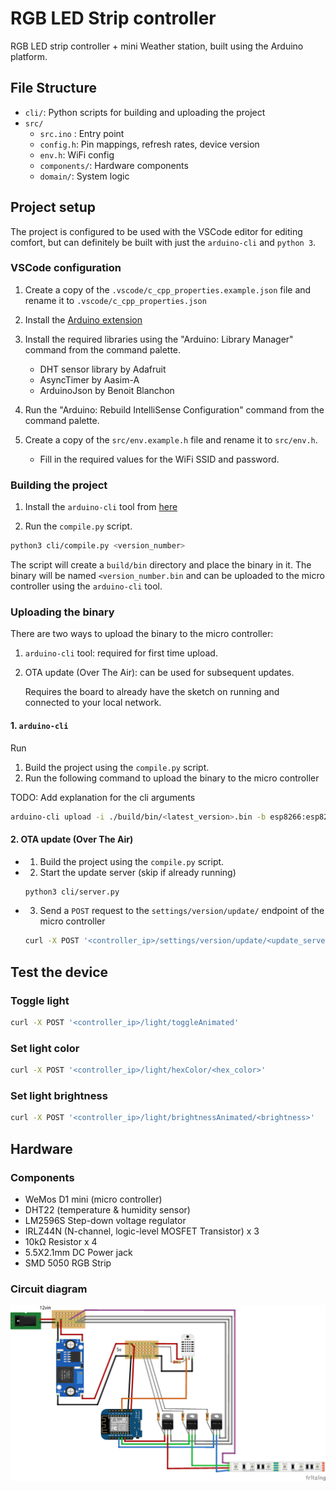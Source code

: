 # RGB LED Strip controller

RGB LED strip controller + mini Weather station, built using the Arduino platform.

## File Structure

- `cli/`: Python scripts for building and uploading the project
- `src/`
  - `src.ino` : Entry point 
  - `config.h`:  Pin mappings, refresh rates, device version
  - `env.h`:  WiFi config
  - `components/`: Hardware components
  - `domain/`: System logic

## Project setup

The project is configured to be used with the VSCode editor for editing comfort, but can definitely be 
built with just the `arduino-cli` and `python 3`. 

### VSCode configuration

1. Create a copy of the `.vscode/c_cpp_properties.example.json` file and rename it to `.vscode/c_cpp_properties.json`

2. Install the [Arduino extension](https://marketplace.visualstudio.com/items?itemName=vsciot-vscode.vscode-arduino)

3. Install the required libraries using the "Arduino: Library Manager" command from the command palette.
    - DHT sensor library by Adafruit
    - AsyncTimer by Aasim-A
    - ArduinoJson by Benoit Blanchon  


4. Run the "Arduino: Rebuild IntelliSense Configuration" command from the command palette. 

5. Create a copy of the `src/env.example.h` file and rename it to `src/env.h`. 
    - Fill in the required values for the WiFi SSID and password.

### Building the project

1. Install the `arduino-cli` tool from [here](https://arduino.github.io/arduino-cli/latest/installation/)

2. Run the `compile.py` script. 

```bash
python3 cli/compile.py <version_number>
```

The script will create a `build/bin` directory and place the binary in it.
The binary will be named `<version_number.bin` and can be uploaded to the micro controller using the `arduino-cli` tool.

### Uploading the binary

There are two ways to upload the binary to the micro controller:

1. `arduino-cli` tool: required for first time upload.
2. OTA update (Over The Air): can be used for subsequent updates.

    Requires the board to already have the sketch on running and connected to your local network.

#### 1. `arduino-cli`

Run

1. Build the project using the `compile.py` script.
2. Run the following command to upload the binary to the micro controller

TODO: Add explanation for the cli arguments

```bash
arduino-cli upload -i ./build/bin/<latest_version>.bin -b esp8266:esp8266:d1_mini_clone -p /dev/cu.usbserial-130
```

#### 2. OTA update (Over The Air)

- 1. Build the project using the `compile.py` script.
- 2. Start the update server (skip if already running)

    ```bash
    python3 cli/server.py
    ```

- 3. Send a `POST` request to the `settings/version/update/` endpoint of the micro controller

    ```bash
    curl -X POST '<controller_ip>/settings/version/update/<update_server_ip>/<update_server_port>/update'
    ```

## Test the device

### Toggle light

```bash
curl -X POST '<controller_ip>/light/toggleAnimated'
```

### Set light color

```bash 
curl -X POST '<controller_ip>/light/hexColor/<hex_color>'
```

### Set light brightness

```bash
curl -X POST '<controller_ip>/light/brightnessAnimated/<brightness>'
```


## Hardware

### Components

- WeMos D1 mini (micro controller)
- DHT22 (temperature & humidity sensor)
- LM2596S Step-down voltage regulator
- IRLZ44N (N-channel, logic-level MOSFET Transistor) x 3
- 10kΩ Resistor x 4
- 5.5X2.1mm DC Power jack
- SMD 5050 RGB Strip

### Circuit diagram

![Circuit](./Diagrams/Diagram_bb.png)
